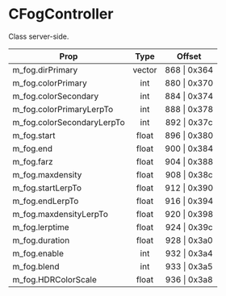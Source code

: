 # CFogController
Class server-side.

|Prop|Type|Offset|
|---|:-:|:-:|
|m_fog.dirPrimary|vector|868 \| 0x364|
|m_fog.colorPrimary|int|880 \| 0x370|
|m_fog.colorSecondary|int|884 \| 0x374|
|m_fog.colorPrimaryLerpTo|int|888 \| 0x378|
|m_fog.colorSecondaryLerpTo|int|892 \| 0x37c|
|m_fog.start|float|896 \| 0x380|
|m_fog.end|float|900 \| 0x384|
|m_fog.farz|float|904 \| 0x388|
|m_fog.maxdensity|float|908 \| 0x38c|
|m_fog.startLerpTo|float|912 \| 0x390|
|m_fog.endLerpTo|float|916 \| 0x394|
|m_fog.maxdensityLerpTo|float|920 \| 0x398|
|m_fog.lerptime|float|924 \| 0x39c|
|m_fog.duration|float|928 \| 0x3a0|
|m_fog.enable|int|932 \| 0x3a4|
|m_fog.blend|int|933 \| 0x3a5|
|m_fog.HDRColorScale|float|936 \| 0x3a8|

